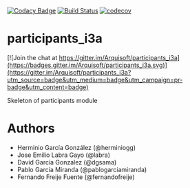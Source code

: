 [![Codacy Badge](https://api.codacy.com/project/badge/Grade/2f5e9b234d9b4cbd8669629c299990ad)](https://www.codacy.com/app/jelabra/participants_i3a?utm_source=github.com&utm_medium=referral&utm_content=Arquisoft/participants_i3a&utm_campaign=badger)
[![Build Status](https://travis-ci.org/Arquisoft/participants_i3a.svg?branch=master)](https://travis-ci.org/Arquisoft/participants_i3a)
[![codecov](https://codecov.io/gh/Arquisoft/participants_i3a/branch/master/graph/badge.svg)](https://codecov.io/gh/Arquisoft/participants_i3a)


# participants_i3a

[![Join the chat at https://gitter.im/Arquisoft/participants_i3a](https://badges.gitter.im/Arquisoft/participants_i3a.svg)](https://gitter.im/Arquisoft/participants_i3a?utm_source=badge&utm_medium=badge&utm_campaign=pr-badge&utm_content=badge)

Skeleton of participants module

# Authors

- Herminio García González (@herminiogg)
- Jose Emilio Labra Gayo (@labra)
- David García Gonzalez (@dgsama)
- Pablo García Miranda (@pablogarciamiranda)
- Fernando Freije Fuente (@fernandofreije)
